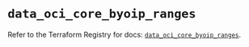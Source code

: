 # `data_oci_core_byoip_ranges`

Refer to the Terraform Registry for docs: [`data_oci_core_byoip_ranges`](https://registry.terraform.io/providers/oracle/oci/7.19.0/docs/data-sources/core_byoip_ranges).
